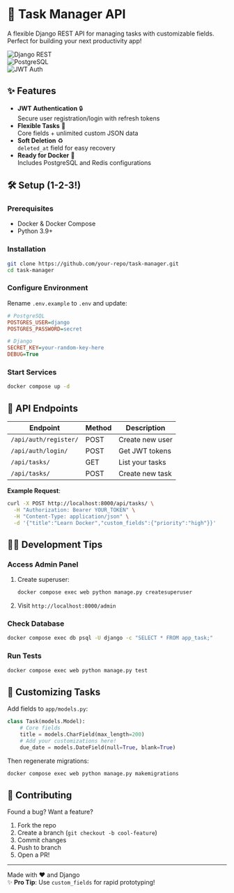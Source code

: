 # 🚀 Task Manager API 

A flexible Django REST API for managing tasks with customizable fields. Perfect for building your next productivity app!  

![Django REST](https://img.shields.io/badge/Django-REST-44B78B?style=flat&logo=django)  
![PostgreSQL](https://img.shields.io/badge/PostgreSQL-316192?style=flat&logo=postgresql)  
![JWT Auth](https://img.shields.io/badge/JWT-Auth-000000?style=flat&logo=jsonwebtokens)

## ✨ Features

- **JWT Authentication** 🔒  
  Secure user registration/login with refresh tokens
- **Flexible Tasks** 🎨  
  Core fields + unlimited custom JSON data
- **Soft Deletion** ♻️  
  `deleted_at` field for easy recovery
- **Ready for Docker** 🐳  
  Includes PostgreSQL and Redis configurations

## 🛠️ Setup (1-2-3!)

### Prerequisites
- Docker & Docker Compose
- Python 3.9+

### Installation
```bash
git clone https://github.com/your-repo/task-manager.git
cd task-manager
```

### Configure Environment
Rename `.env.example` to `.env` and update:
```ini
# PostgreSQL
POSTGRES_USER=django
POSTGRES_PASSWORD=secret

# Django
SECRET_KEY=your-random-key-here
DEBUG=True
```

### Start Services
```bash
docker compose up -d
```

## 🔌 API Endpoints

| Endpoint | Method | Description |
|----------|--------|-------------|
| `/api/auth/register/` | POST | Create new user |
| `/api/auth/login/` | POST | Get JWT tokens |
| `/api/tasks/` | GET | List your tasks |
| `/api/tasks/` | POST | Create new task |

**Example Request**:
```bash
curl -X POST http://localhost:8000/api/tasks/ \
  -H "Authorization: Bearer YOUR_TOKEN" \
  -H "Content-Type: application/json" \
  -d '{"title":"Learn Docker","custom_fields":{"priority":"high"}}'
```

## 🧑‍💻 Development Tips

### Access Admin Panel
1. Create superuser:
   ```bash
   docker compose exec web python manage.py createsuperuser
   ```
2. Visit `http://localhost:8000/admin`

### Check Database
```bash
docker compose exec db psql -U django -c "SELECT * FROM app_task;"
```

### Run Tests
```bash
docker compose exec web python manage.py test
```

## 🌱 Customizing Tasks

Add fields to `app/models.py`:
```python
class Task(models.Model):
    # Core fields
    title = models.CharField(max_length=200)
    # Add your customizations here!
    due_date = models.DateField(null=True, blank=True)
```

Then regenerate migrations:
```bash
docker compose exec web python manage.py makemigrations
```

## 🤝 Contributing

Found a bug? Want a feature?  
1. Fork the repo  
2. Create a branch (`git checkout -b cool-feature`)  
3. Commit changes  
4. Push to branch  
5. Open a PR!

---

Made with ❤️ and Django  
✨ **Pro Tip**: Use `custom_fields` for rapid prototyping!